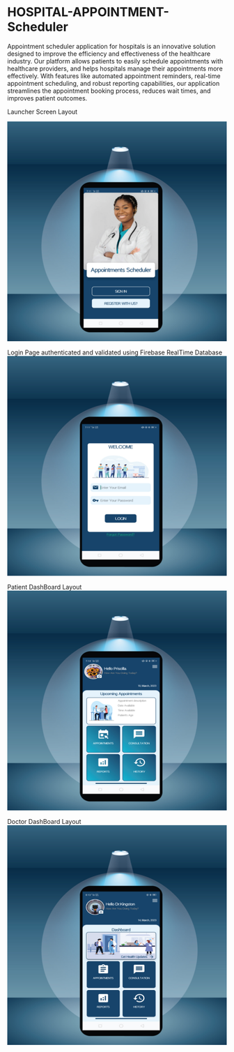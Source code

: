 # HOSPITAL-APPOINTMENT-Scheduler
<p>Appointment scheduler application for hospitals is an innovative solution designed to improve the efficiency and effectiveness of the healthcare industry. Our platform allows patients to easily schedule appointments with healthcare providers, and helps hospitals manage their appointments more effectively. With features like automated appointment reminders, real-time appointment scheduling, and robust reporting capabilities, our application streamlines the appointment booking process, reduces wait times, and improves patient outcomes.</p>
 
 Launcher Screen Layout
 
![Launcher Screen](https://github.com/Dalton-47/HOSPITAL-APPOINTMENT-APPLICATION-PROJECT/blob/master/Launcher-Screen-Mock-Up.jpg)


Login Page authenticated and validated using Firebase RealTime Database
![Login Page](https://github.com/Dalton-47/HOSPITAL-APPOINTMENT-APPLICATION-PROJECT/blob/master/Login-Mock-Up.jpg)

Patient DashBoard Layout
![Patient Dashboard](https://github.com/Dalton-47/HOSPITAL-APPOINTMENT-APPLICATION-PROJECT/blob/master/Patient-Mock-Up.jpg)

Doctor DashBoard Layout
![Doctor DashBoard](https://github.com/Dalton-47/HOSPITAL-APPOINTMENT-APPLICATION-PROJECT/blob/master/Doc-Dashboard-MockUp.jpg)
